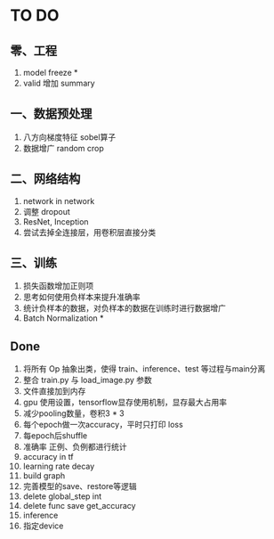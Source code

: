 # TO DO

## 零、工程
1. model freeze *
2. valid 增加 summary

## 一、数据预处理
1. 八方向梯度特征 sobel算子
2. 数据增广 random crop

## 二、网络结构
1. network in network
2. 调整 dropout
3. ResNet, Inception
4. 尝试去掉全连接层，用卷积层直接分类

## 三、训练
1. 损失函数增加正则项
2. 思考如何使用负样本来提升准确率
3. 统计负样本的数据，对负样本的数据在训练时进行数据增广
4. Batch Normalization *

## Done
1. 将所有 Op 抽象出类，使得 train、inference、test 等过程与main分离
2. 整合 train.py 与 load_image.py 参数
3. 文件直接加到内存
4. gpu 使用设置，tensorflow显存使用机制，显存最大占用率
5. 减少pooling数量，卷积3 * 3
6. 每个epoch做一次accuracy，平时只打印 loss
7. 每epoch后shuffle
8. 准确率 正例、负例都进行统计
9. accuracy in tf
10. learning rate decay
11. build graph
12. 完善模型的save、restore等逻辑
13. delete global_step int
14. delete func save get_accuracy
15. inference
16. 指定device